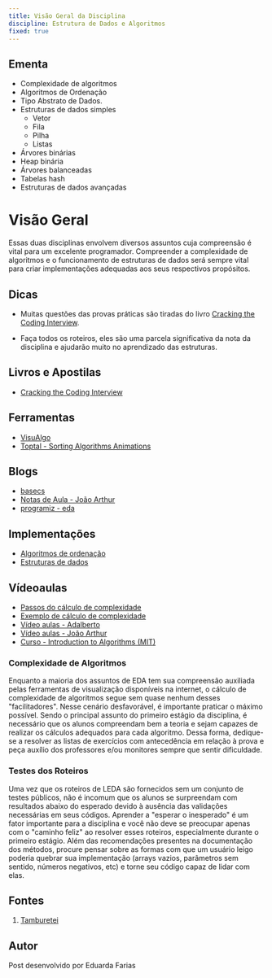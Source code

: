 ```yaml
---
title: Visão Geral da Disciplina
discipline: Estrutura de Dados e Algoritmos
fixed: true
---
```


## Ementa

- Complexidade de algoritmos
- Algoritmos de Ordenação
- Tipo Abstrato de Dados.
- Estruturas de dados simples
    - Vetor 
    - Fila 
    - Pilha 
    - Listas
- Árvores binárias
- Heap binária
- Árvores balanceadas
- Tabelas hash
- Estruturas de dados avançadas

# Visão Geral

Essas duas disciplinas envolvem diversos assuntos cuja compreensão é vital para um excelente programador. Compreender a complexidade de algoritmos e o funcionamento de estruturas de dados será sempre vital para criar implementações adequadas aos seus respectivos propósitos.

## Dicas

- Muitas questões das provas práticas são tiradas do livro [Cracking the Coding Interview](https://www.pdfdrive.com/cracking-the-coding-interview-e52072841.html).

- Faça todos os roteiros, eles são uma parcela significativa da nota da disciplina e ajudarão muito no aprendizado das estruturas.

## Livros e Apostilas

- [Cracking the Coding Interview](https://www.pdfdrive.com/cracking-the-coding-interview-e52072841.html)

## Ferramentas

- [VisuAlgo](https://visualgo.net/pt)
- [Toptal - Sorting Algorithms Animations](https://www.toptal.com/developers/sorting-algorithms)

## Blogs

- [basecs](https://medium.com/basecs/tagged/data-structures)
- [Notas de Aula - João Arthur](https://joaoarthurbm.github.io/eda/)
- [programiz - eda](https://www.programiz.com/dsa)

## Implementações

- [Algoritmos de ordenação](https://github.com/SpinnelSun/MySortingAlgorithms)
- [Estruturas de dados](https://github.com/SpinnelSun/MyDataStructures)

## Vídeoaulas

- [Passos do cálculo de complexidade](https://www.youtube.com/watch?v=ZfK4hgwVjNI&feature=youtu.be)
- [Exemplo de cálculo de complexidade](https://www.youtube.com/watch?v=2px2axpTqGY)
- [Vídeo aulas - Adalberto](https://www.youtube.com/channel/UCF30m3uqwT6QIiIMJKbKmaQ)
- [Vídeo aulas - João Arthur](https://www.youtube.com/channel/UC4NsU3jarSjsR93NIn4PyPA)
- [Curso - Introduction to Algorithms (MIT)](https://www.youtube.com/playlist?list=PL8B24C31197EC371C)

### Complexidade de Algoritmos
Enquanto a maioria dos assuntos de EDA tem sua compreensão auxiliada pelas ferramentas de visualização disponíveis na internet, o cálculo de complexidade de algoritmos segue sem quase nenhum desses "facilitadores". Nesse cenário desfavorável, é importante praticar o máximo possível. Sendo o principal assunto do primeiro estágio da disciplina, é necessário que os alunos compreendam bem a teoria e sejam capazes de realizar os cálculos adequados para cada algoritmo. Dessa forma, dedique-se a resolver as listas de exercícios com antecedência em relação à prova e peça auxílio dos professores e/ou monitores sempre que sentir dificuldade.

### Testes dos Roteiros
Uma vez que os roteiros de LEDA são fornecidos sem um conjunto de testes públicos, não é incomum que os alunos se surpreendam com resultados abaixo do esperado devido à ausência das validações necessárias em seus códigos. Aprender a "esperar o inesperado" é um fator importante para a disciplina e você não deve se preocupar apenas com o "caminho feliz" ao resolver esses roteiros, especialmente durante o primeiro estágio. Além das recomendações presentes na documentação dos métodos, procure pensar sobre as formas com que um usuário leigo poderia quebrar sua implementação (arrays vazios, parâmetros sem sentido, números negativos, etc) e torne seu código capaz de lidar com elas.

## Fontes 

1. <a href= "https://github.com/OpenDevUFCG/Tamburetei" target="_blank"> Tamburetei </a>

## Autor 

Post desenvolvido por Eduarda Farias